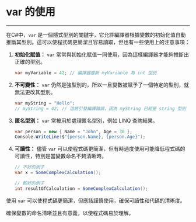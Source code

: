 # var 的使用

---

在C#中，`var` 是一個隱式型別的關鍵字，它允許編譯器根據變數的初始化值自動推斷其型別。這可以使程式碼更簡潔且容易讀取，但也有一些使用上的注意事項：

1. **初始化賦值：** `var` 常常與初始化賦值一同使用，因為這樣編譯器才能夠推斷出正確的型別。
    
    ```csharp
    var myVariable = 42; // 編譯器推斷 myVariable 為 int 型別
    ```
    
2. **不可變性：** `var` 仍然是強型別的，所以一旦變數被賦予了一個特定的型別，就無法更改其型別。
    
    ```csharp
    var myString = "Hello";
    // myString = 42; // 這將引發編譯錯誤，因為 myString 已經是 string 型別
    ```
    
3. **匿名型別：** `var` 常被用於處理匿名型別，例如 LINQ 查詢結果。
    
    ```csharp
    var person = new { Name = "John", Age = 30 };
    Console.WriteLine($"{person.Name}, {person.Age}");
    ```
    
4. **可讀性：** 儘管 `var` 可以使程式碼更簡潔，但有時過度使用可能降低程式碼的可讀性，特別是當變數命名不夠清晰時。
    
    ```csharp
    // 不好的例子
    var x = SomeComplexCalculation();
    ```
    
    ```csharp
    // 較好的例子
    int resultOfCalculation = SomeComplexCalculation();
    ```
    

使用 `var` 可以使程式碼更簡潔，但應該謹慎使用，確保可讀性和代碼的清晰度。

確保變數的命名清晰並且有意義，以使程式碼易於理解。